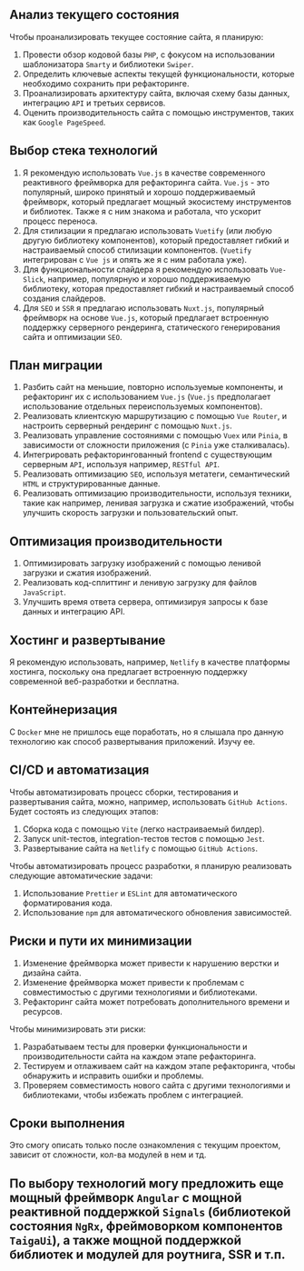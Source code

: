 ## Анализ текущего состояния

Чтобы проанализировать текущее состояние сайта, я планирую:

1. Провести обзор кодовой базы `PHP`, с фокусом на использовании шаблонизатора `Smarty` и библиотеки `Swiper`.
2. Определить ключевые аспекты текущей функциональности, которые необходимо сохранить при рефакторинге.
3. Проанализировать архитектуру сайта, включая схему базы данных, интеграцию `API` и третьих сервисов.
4. Оценить производительность сайта с помощью инструментов, таких как `Google PageSpeed`. 

## Выбор стека технологий
1. Я рекомендую использовать `Vue.js` в качестве современного реактивного фреймворка для рефакторинга сайта. `Vue.js` - это популярный, широко принятый и хорошо поддерживаемый фреймворк, который предлагает мощный экосистему инструментов и библиотек. Также я с ним знакома и работала, что ускорит процесс переноса.
2. Для стилизации я предлагаю использовать `Vuetify` (или любую другую библиотеку компонентов), который предоставляет гибкий и настраиваемый способ стилизации компонентов. (`Vuetify` интегрирован с `Vue js` и опять же я с ним работала уже).
3. Для функциональности слайдера я рекомендую использовать `Vue-Slick`, например, популярную и хорошо поддерживаемую библиотеку, которая предоставляет гибкий и настраиваемый способ создания слайдеров.
4. Для `SEO` и `SSR` я предлагаю использовать `Nuxt.js`, популярный фреймворк на основе `Vue.js`, который предлагает встроенную поддержку серверного рендеринга, статического генерирования сайта и оптимизации `SEO`.

## План миграции
1. Разбить сайт на меньшие, повторно используемые компоненты, и рефакторинг их с использованием `Vue.js` (`Vue.js` предполагает использование отдельных переиспользуемых компонентов).
2. Реализовать клиентскую маршрутизацию с помощью `Vue Router`, и настроить серверный рендеринг с помощью `Nuxt.js`.
3. Реализовать управление состояниями с помощью `Vuex` или `Pinia`, в зависимости от сложности приложения (с `Pinia` уже сталкивалась).
4.  Интегрировать рефакторингованный frontend с существующим серверным `API`, используя например, `RESTful API`.
5. Реализовать оптимизацию `SEO`, используя метатеги, семантический `HTML` и структурированные данные.
6. Реализовать оптимизацию производительности, используя техники, такие как например, ленивая загрузка и сжатие изображений, чтобы улучшить скорость загрузки и пользовательский опыт.

## Оптимизация производительности
1. Оптимизировать загрузку изображений с помощью ленивой загрузки и сжатия изображений.
2. Реализовать код-сплиттинг и ленивую загрузку для файлов `JavaScript`.
3. Улучшить время ответа сервера, оптимизируя запросы к базе данных и интеграцию API.

## Хостинг и развертывание
Я рекомендую использовать, например, `Netlify` в качестве платформы хостинга, поскольку она предлагает встроенную поддержку современной веб-разработки и бесплатна.

## Контейнеризация
С `Docker` мне не пришлось еще поработать, но я слышала про данную технологию как способ развертывания приложений. Изучу ее.

## CI/CD и автоматизация
Чтобы автоматизировать процесс сборки, тестирования и развертывания сайта, можно, например, использовать `GitHub Actions`.
Будет состоять из следующих этапов:

1. Сборка кода с помощью `Vite` (легко настраиваемый билдер).
2. Запуск unit-тестов, integration-тестов тестов с помощью `Jest`.
3. Развертывание сайта на `Netlify` с помощью `GitHub Actions`.

Чтобы автоматизировать процесс разработки, я планирую реализовать следующие автоматические задачи:

1. Использование `Prettier` и `ESLint` для автоматического форматирования кода.
2. Использование `npm` для автоматического обновления зависимостей.

## Риски и пути их минимизации
1. Изменение фреймворка может привести к нарушению верстки и дизайна сайта.
2. Изменение фреймворка может привести к проблемам с совместимостью с другими технологиями и библиотеками.
3. Рефакторинг сайта может потребовать дополнительного времени и ресурсов.

Чтобы минимизировать эти риски:
1. Разрабатываем тесты для проверки функциональности и производительности сайта на каждом этапе рефакторинга.
2. Тестируем и отлаживаем сайт на каждом этапе рефакторинга, чтобы обнаружить и исправить ошибки и проблемы.
3. Проверяем совместимость нового сайта с другими технологиями и библиотеками, чтобы избежать проблем с интеграцией.

## Сроки выполнения
Это смогу описать только после ознакомления с текущим проектом, зависит от сложности, кол-ва модулей в нем и тд.

## По выбору технологий могу предложить еще мощный фреймворк `Angular` с мощной реактивной поддержкой `Signals` (библиотекой состояния `NgRx`, фреймоворком компонентов `TaigaUi`), а также мощной поддержкой библиотек и модулей для роутнига, SSR и т.п.
